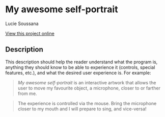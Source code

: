 # My awesome self-portrait

Lucie Soussana

[View this project online](URL_FOR_THE_RUNNING_PROJECT)

## Description

This description should help the reader understand what the program is, anything they should know to be able to experience it (controls, special features, etc.), and what the desired user experience is. For example:

> *My awesome self-portrait* is an interactive artwork that allows the user to move my favourite object, a microphone, closer to or farther from me.

> The experience is controlled via the mouse. Bring the microphone closer to my mouth and I will prepare to sing, and vice-versa!